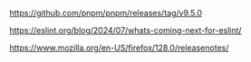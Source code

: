 https://github.com/pnpm/pnpm/releases/tag/v9.5.0

https://eslint.org/blog/2024/07/whats-coming-next-for-eslint/

https://www.mozilla.org/en-US/firefox/128.0/releasenotes/